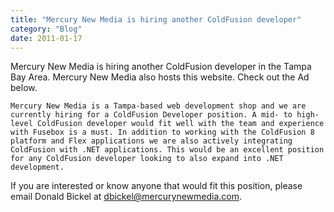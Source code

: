 ```yaml
---
title: "Mercury New Media is hiring another ColdFusion developer"
category: "Blog"
date: 2011-01-17
---
```



Mercury New Media is hiring another ColdFusion developer in the Tampa Bay Area. Mercury New Media also hosts this website. Check out the Ad below.



    Mercury New Media is a Tampa-based web development shop and we are currently hiring for a ColdFusion Developer position. A mid- to high-level ColdFusion developer would fit well with the team and experience with Fusebox is a must. In addition to working with the ColdFusion 8 platform and Flex applications we are also actively integrating ColdFusion with .NET applications. This would be an excellent position for any ColdFusion developer looking to also expand into .NET development.

If you are interested or know anyone that would fit this position, please email Donald Bickel at dbickel@mercurynewmedia.com.
